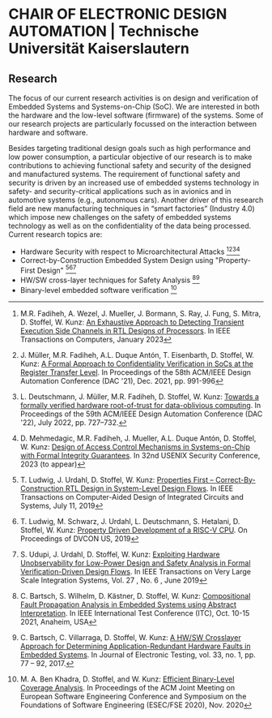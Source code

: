 # CHAIR OF ELECTRONIC DESIGN AUTOMATION | Technische Universität Kaiserslautern

## Research

The focus of our current research activities is on design and verification of Embedded Systems and Systems-on-Chip (SoC). We are interested in both the hardware and the low-level software (firmware) of the systems. Some of our research projects are particularly focussed on the interaction between hardware and software.

Besides targeting traditional design goals such as high performance and low power consumption, a particular objective of our research is to make contributions to achieving functional safety and security of the designed and manufactured systems. The requirement of functional safety and security is driven by an increased use of embedded systems technology in safety- and security-critical applications such as in avionics and in automotive systems (e.g., autonomous cars). Another driver of this research field are new manufacturing techniques in “smart factories” (Industry 4.0) which impose new challenges on the safety of embedded systems technology as well as on the confidentiality of the data being processed.
Current research topics are:

- Hardware Security with respect to Microarchitectural Attacks [^1][^2][^3][^4] 
- Correct-by-Construction Embedded System Design using "Property-First Design" [^5][^6][^7]
- HW/SW cross-layer techniques for Safety Analysis [^8][^9]
- Binary-level embedded software verification [^10]


[^1]: M.R. Fadiheh, A. Wezel, J. Mueller, J. Bormann, S. Ray, J. Fung, S. Mitra, D. Stoffel, W. Kunz: 
[An Exhaustive Approach to Detecting Transient Execution Side Channels in RTL Designs of Processors](https://ieeexplore.ieee.org/abstract/document/9716812). 
In IEEE Transactions on Computers, January 2023
[^2]: J. Müller, M.R. Fadiheh, A.L. Duque Antón, T. Eisenbarth, D. Stoffel, W. Kunz: 
[A Formal Approach to Confidentiality Verification in SoCs at the Register Transfer Level](https://ieeexplore.ieee.org/abstract/document/9586248). 
In Proceedings of the 58th ACM/IEEE Design Automation Conference (DAC '21), Dec. 2021, pp. 991-996
[^3]: L. Deutschmann, J. Müller, M.R. Fadiheh, D. Stoffel, W. Kunz: 
[Towards a formally verified hardware root-of-trust for data-oblivious computing](https://dl.acm.org/doi/abs/10.1145/3489517.3530981).
In Proceedings of the 59th ACM/IEEE Design Automation Conference (DAC '22), July 2022, pp. 727–732.
[^4]: D. Mehmedagic, M.R. Fadiheh, J. Mueller, A.L. Duque Antón, D. Stoffel, W. Kunz:
[Design of Access Control Mechanisms in Systems-on-Chip with Formal Integrity Guarantees](https://www.usenix.org/system/files/sec23fall-prepub-247-mehmedagic.pdf).
In 32nd USENIX Security Conference, 2023 (to appear)
[^5]: T. Ludwig, J. Urdahl, D. Stoffel, W. Kunz: 
[Properties First – Correct-By-Construction RTL Design in System-Level Design Flows](https://ieeexplore.ieee.org/document/8759950). 
In IEEE Transactions on Computer-Aided Design of Integrated Circuits and Systems, July 11, 2019
[^6]: T. Ludwig, M. Schwarz, J. Urdahl, L. Deutschmann, S. Hetalani, D. Stoffel, W. Kunz: 
[Property Driven Development of a RISC-V CPU](events.dvcon.org/2019/proceedings/papers/01_1.pdf). 
On Proceedings of DVCON US, 2019
[^7]: S. Udupi, J. Urdahl, D. Stoffel, W. Kunz: 
[Exploiting Hardware Unobservability for Low-Power Design and Safety Analysis in Formal Verification-Driven Design Flows](https://ieeexplore.ieee.org/document/8689360/). 
In IEEE Transactions on Very Large Scale Integration Systems, Vol. 27 , No. 6 , June 2019 
[^8]: C. Bartsch, S. Wilhelm, D. Kästner, D. Stoffel, W. Kunz: 
[Compositional Fault Propagation Analysis in Embedded Systems using Abstract Interpretation](https://ieeexplore.ieee.org/abstract/document/9611333/). 
In IEEE International Test Conference (ITC), Oct. 10-15 2021,  Anaheim, USA 
[^9]: C. Bartsch, C. Villarraga, D. Stoffel, W. Kunz:
[A HW/SW Crosslayer Approach for Determining Application-Redundant Hardware Faults in Embedded Systems](https://www.springerprofessional.de/a-hw-sw-cross-layer-approach-for-determining-application-redunda/12028672). 
In Journal of Electronic Testing, vol. 33, no. 1, pp. 77 – 92, 2017. 
[^10]: M. A. Ben Khadra, D. Stoffel, and W. Kunz: 
[Efficient Binary-Level Coverage Analysis](https://dl.acm.org/doi/10.1145/3368089.3409694).
In Proceedings of the ACM Joint Meeting on European Software Engineering Conference and Symposium on the Foundations of Software Engineering (ESEC/FSE 2020), Nov. 2020
